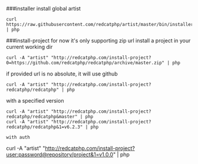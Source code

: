 ###installer
install global artist
```
curl https://raw.githubusercontent.com/redcatphp/artist/master/bin/installer | php
```

###install-project
for now it's only supporting zip url
install a project in your current working dir
```
curl -A "artist" "http://redcatphp.com/install-project?0=https://github.com/redcatphp/redcatphp/archive/master.zip" | php
```

if provided url is no absolute, it will use github
```
curl -A "artist" "http://redcatphp.com/install-project?redcatphp/redcatphp" | php
```

with a specified version
```
curl -A "artist" "http://redcatphp.com/install-project?redcatphp/redcatphp&master" | php
curl -A "artist" "http://redcatphp.com/install-project?redcatphp/redcatphp&1=v6.2.3" | php

with auth
```
curl -A "artist" "http://redcatphp.com/install-project?user:password@repository/project&1=v1.0.0" | php
```